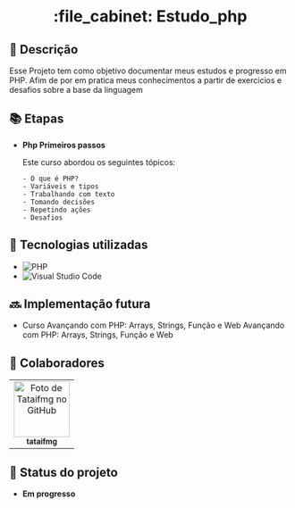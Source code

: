 <h1 align="center">:file_cabinet: Estudo_php</h1>

## :memo: Descrição
Esse Projeto tem como objetivo documentar meus estudos e progresso em PHP. 
Afim de por em pratica meus conhecimentos a partir de exercicios e desafios sobre a base da linguagem

## :books: Etapas
* <b>Php Primeiros passos</b>
  <p>Este curso abordou os seguintes tópicos: </p>

      - O que é PHP?
      - Variáveis e tipos
      - Trabalhando com texto
      - Tomando decisões
      - Repetindo ações
      - Desafios

## :wrench: Tecnologias utilizadas
* ![PHP](https://img.shields.io/badge/php-%23777BB4.svg?style=for-the-badge&logo=php&logoColor=white)
* ![Visual Studio Code](https://img.shields.io/badge/Visual%20Studio%20Code-0078d7.svg?style=for-the-badge&logo=visual-studio-code&logoColor=white)

<!--
## :rocket: Rodando o projeto
Para rodar o repositório é necessário clonar o mesmo, dar o seguinte comando para iniciar o projeto:
<linha de comando>
```
!-->
## :soon: Implementação futura
* Curso Avançando com PHP: Arrays, Strings, Função e Web Avançando com PHP: Arrays, Strings, Função e Web

## :handshake: Colaboradores
<table>
  <tr>
    <td align="center">
      <a href="http://github.com/tataifmg">
        <img src="https://avatars.githubusercontent.com/u/64160190?s=400&u=c1a91b2a5e37d1d9d2ad476fbeb19139f1f542fb&v=4" width="100px;" alt="Foto de Tataifmg no GitHub"/><br>
        <sub>
          <b>tataifmg</b>
        </sub>
      </a>
    </td>
  </tr>
</table>

## :dart: Status do projeto
* <b>Em progresso</b>
